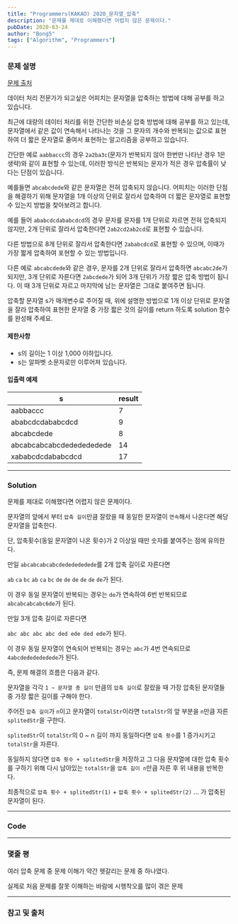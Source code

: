 ```yaml
---
title: "Programmers(KAKAO) 2020_문자열_압축"
description: "문제를 제대로 이해했다면 어렵지 않은 문제이다."
pubDate: 2020-03-24
author: "Bong5"
tags: ["Algorithm", "Programmers"]
---
```

### 문제 설명

[문제 출처](https://programmers.co.kr/learn/courses/30/lessons/60057)

데이터 처리 전문가가 되고싶은 어피치는 문자열을 압축하는 방법에 대해 공부를 하고 있습니다.

최근에 대량의 데이터 처리를 위한 간단한 비손실 압축 방법에 대해 공부를 하고 있는데, 문자열에서 같은 값이 연속해서 나타나는 것을 그 문자의 개수와 반복되는 값으로 표현하여 더 짧은 문자열로 줄여서 표현하는 알고리즘을 공부하고 있습니다.

간단한 예로 `aabbaccc`의 경우 `2a2ba3c`(문자가 반복되지 않아 한번만 나타난 경우 1은 생략)와 같이 표현할 수 있는데, 이러한 방식은 반복되는 문자가 적은 경우 압축률이 낮다는 단점이 있습니다.

예를들면 `abcabcdede`와 같은 문자열은 전혀 압축되지 않습니다. 어피치는 이러한 단점을 해결하기 위해 문자열을 1개 이상의 단위로 잘라서 압축하여 더 짧은 문자열로 표현할 수 있는지 방법을 찾아보려고 합니다.

예를 들어 `ababcdcdababcdcd`의 경우 문자를 문자를 1개 단위로 자르면 전혀 압축되지 않지만, 2개 단위로 잘라서 압축한다면 `2ab2cd2ab2cd`로 표현할 수 있습니다.

다른 방법으로 8개 단위로 잘라서 압축한다면 `2ababcdcd`로 표현할 수 있으며, 이때가 가장 짧게 압축하여 포현할 수 있는 방법입니다.

다른 예로 `abcabcdede`와 같은 경우, 문자를 2개 단위로 잘라서 압축하면 `abcabc2de`가 되지만, 3개 단위로 자른다면 `2abcdede`가 되어 3개 단위가 가장 짧은 압축 방법이 됩니다. 이 때 3개 단위로 자르고 마지막에 남는 문자열은 그대로 붙여주면 됩니다.

압축할 문자열 s가 매개변수로 주어질 때, 위에 설명한 방법으로 1개 이상 단위로 문자열을 잘라 압축하여 표현한 문자열 중 가장 짧은 것의 길이를 return 하도록 solution 함수를 완성해 주세요.

#### 제한사항

- s의 길이는 1 이상 1,000 이하입니다.
- s는 알파벳 소문자로만 이루어져 있습니다.

#### 입출력 예제

| s | result |
|---|---|
| aabbaccc | 7 |
| ababcdcdababcdcd | 9 |
| abcabcdede | 8 |
| abcabcabcabcdededededede | 14 |
| xababcdcdababcdcd | 17 |

---

### Solution

문제를 제대로 이해했다면 어렵지 않은 문제이다.

문자열의 앞에서 부터 `압축 길이`만큼 잘랐을 때 동일한 문자열이 `연속`해서 나온다면 해당 문자열을 압축한다.

단, 압축횟수(동일 문자열이 나온 횟수)가 2 이상일 때만 숫자를 붙여주는 점에 유의한다.

만일 `abcabcabcabcdededededede`를 2개 압축 길이로 자른다면

`ab` `ca` `bc` `ab` `ca` `bc` `de` `de` `de` `de` `de` `de`가 된다.

이 경우 동일 문자열이 반복되는 경우는 `de`가 연속하여 6번 반복되므로 `abcabcabcabc6de`가 된다.

만일 3개 압축 길이로 자른다면

`abc abc abc abc ded ede ded ede`가 된다.

이 경우 동일 문자열이 연속되어 반복되는 경우는 `abc`가 4번 연속되므로 `4abcdededededede`가 된다.

즉, 문제 해결의 흐름은 다음과 같다.

문자열을 각각 `1 ~ 문자열 총 길이` 만큼의 `압축 길이`로 잘랐을 때 가장 압축된 문자열들 중 가장 짧은 길이를 구해야 한다.

주어진 `압축 길이`가 `n`이고 문자열이 `totalStr`이라면 `totalStr`의 앞 부분을 `n`만큼 자른 `splitedStr`을 구한다.

`splitedStr`이 `totalStr`의 0 ~ n 길이 까지 동일하다면 `압축 횟수`를 1 증가시키고 `totalStr`을 자른다.

동일하지 않다면 `압축 횟수 + splitedStr`을 저장하고 그 다음 문자열에 대한 압축 횟수를 구하기 위해 다시 남아있는 `totalStr`을 `압축 길이 n`만큼 자른 후 위 내용을 반복한다.

최종적으로 `압축 횟수 + splitedStr(1)` + `압축 횟수 + splitedStr(2)` ... 가 압축된 문자열이 된다.


---


### Code

<script src="https://gist.github.com/BongHoLee/77198743649d7a9be184915f36282609.js"></script>


---

### 몇줄 평

여러 압축 문제 중 문제 이해가 약간 헷갈리는 문제 중 하나였다.

실제로 처음 문제를 잘못 이해하는 바람에 시행착오를 많이 겪은 문제

---



### 참고 및 출처

